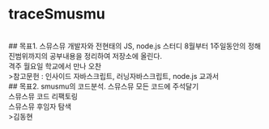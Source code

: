 # traceSmusmu
<br>
## 목표1. 스뮤스뮤 개발자와 전현태의 JS, node.js 스터디
  8월부터 1주일동안의 정해진범위까지의 공부내용을 정리하여 저장소에 올린다.<br>
  격주 월요일 학교에서 만나 오찬<br>
  >참고문헌 : 인사이드 자바스크립트, 러닝자바스크립트, node.js 교과서<br>
## 목표2. smusmu의 코드분석.
  스뮤스뮤 모든 코드에 주석달기<br>
  스뮤스뮤 코드 리팩토링<br>
  스뮤스뮤 후임자 탐색<br>
>김동현
